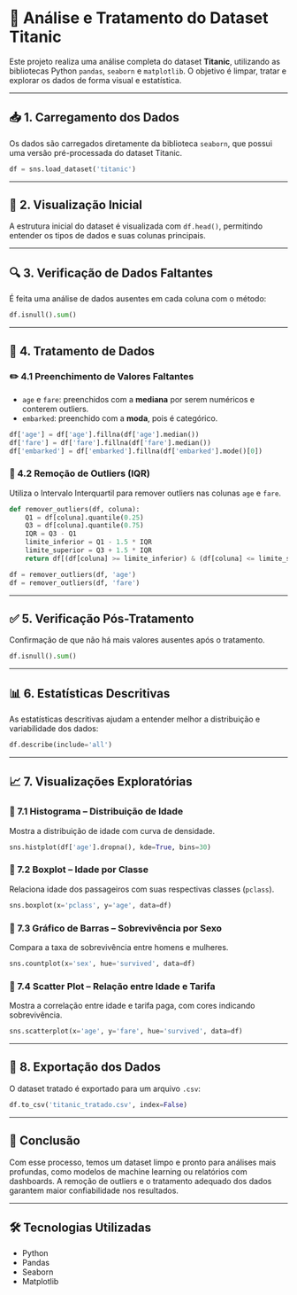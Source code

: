 # 🚢 Análise e Tratamento do Dataset Titanic

Este projeto realiza uma análise completa do dataset **Titanic**, utilizando as bibliotecas Python `pandas`, `seaborn` e `matplotlib`. O objetivo é limpar, tratar e explorar os dados de forma visual e estatística.

---

## 📥 1. Carregamento dos Dados

Os dados são carregados diretamente da biblioteca `seaborn`, que possui uma versão pré-processada do dataset Titanic.

```python
df = sns.load_dataset('titanic')
```

---

## 👀 2. Visualização Inicial

A estrutura inicial do dataset é visualizada com `df.head()`, permitindo entender os tipos de dados e suas colunas principais.

---

## 🔍 3. Verificação de Dados Faltantes

É feita uma análise de dados ausentes em cada coluna com o método:

```python
df.isnull().sum()
```

---

## 🧼 4. Tratamento de Dados

### ✏️ 4.1 Preenchimento de Valores Faltantes

- `age` e `fare`: preenchidos com a **mediana** por serem numéricos e conterem outliers.
- `embarked`: preenchido com a **moda**, pois é categórico.

```python
df['age'] = df['age'].fillna(df['age'].median())
df['fare'] = df['fare'].fillna(df['fare'].median())
df['embarked'] = df['embarked'].fillna(df['embarked'].mode()[0])
```

### 🧹 4.2 Remoção de Outliers (IQR)

Utiliza o Intervalo Interquartil para remover outliers nas colunas `age` e `fare`.

```python
def remover_outliers(df, coluna):
    Q1 = df[coluna].quantile(0.25)
    Q3 = df[coluna].quantile(0.75)
    IQR = Q3 - Q1
    limite_inferior = Q1 - 1.5 * IQR
    limite_superior = Q3 + 1.5 * IQR
    return df[(df[coluna] >= limite_inferior) & (df[coluna] <= limite_superior)]

df = remover_outliers(df, 'age')
df = remover_outliers(df, 'fare')
```

---

## ✅ 5. Verificação Pós-Tratamento

Confirmação de que não há mais valores ausentes após o tratamento.

```python
df.isnull().sum()
```

---

## 📊 6. Estatísticas Descritivas

As estatísticas descritivas ajudam a entender melhor a distribuição e variabilidade dos dados:

```python
df.describe(include='all')
```

---

## 📈 7. Visualizações Exploratórias

### 📌 7.1 Histograma – Distribuição de Idade

Mostra a distribuição de idade com curva de densidade.

```python
sns.histplot(df['age'].dropna(), kde=True, bins=30)
```

### 🧳 7.2 Boxplot – Idade por Classe

Relaciona idade dos passageiros com suas respectivas classes (`pclass`).

```python
sns.boxplot(x='pclass', y='age', data=df)
```

### 🚻 7.3 Gráfico de Barras – Sobrevivência por Sexo

Compara a taxa de sobrevivência entre homens e mulheres.

```python
sns.countplot(x='sex', hue='survived', data=df)
```

### 💸 7.4 Scatter Plot – Relação entre Idade e Tarifa

Mostra a correlação entre idade e tarifa paga, com cores indicando sobrevivência.

```python
sns.scatterplot(x='age', y='fare', hue='survived', data=df)
```

---

## 💾 8. Exportação dos Dados

O dataset tratado é exportado para um arquivo `.csv`:

```python
df.to_csv('titanic_tratado.csv', index=False)
```

---

## 🧠 Conclusão

Com esse processo, temos um dataset limpo e pronto para análises mais profundas, como modelos de machine learning ou relatórios com dashboards. A remoção de outliers e o tratamento adequado dos dados garantem maior confiabilidade nos resultados.

---

## 🛠 Tecnologias Utilizadas

- Python
- Pandas
- Seaborn
- Matplotlib
